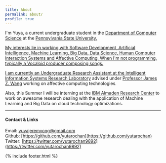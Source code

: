 ```yaml
---
title: About
permalink: about/
profile: true
---
```


I'm Yuya, a current undergraduate student in the [Department of Computer Science](http://www.cse.psu.edu/) at the <a href="http://www.psu.edu/">Pennsylvania State University.

My interests lie in working with Software Development, Artificial Intelligence, Machine Learning, Big Data, Data Science, Human Computer Interaction Systems and Affective Computing. When I'm not programming, typically a Vocaloid producer composing songs.

I am currently an Undergraduate Research Assistant at the [Intelligent Information Systems Research Laboratory](http://iis.ist.psu.edu/) advised under [Professor James Z. Wang](http://wang.ist.psu.edu/docs/home.shtml) working on affective computing technologies.

Also, this Summer I will be interning at the [IBM Almaden Research Center](http://www.research.ibm.com/labs/almaden/index.shtml) to work on awesome research dealing with the application of Machine Learning and Big Data on cloud technology optimizations.

***

#### Contact & Links
Email: [yuyajeremyong@gmail.com](mailto:yuyajeremyong@gmail.com)<br />
Github: [https://github.com/yutarochan](https://github.com/yutarochan)<br />
Twitter: [https://twitter.com/yutarochan9892](https://twitter.com/yutarochan9892)<br />

{% include footer.html %}
